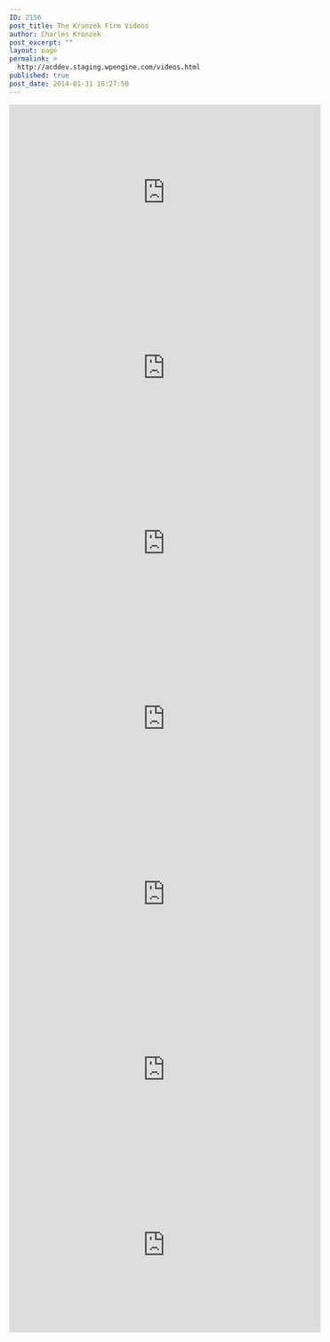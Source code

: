 ```yaml
---
ID: 2156
post_title: The Kronzek Firm Videos
author: Charles Kronzek
post_excerpt: ""
layout: page
permalink: >
  http://acddev.staging.wpengine.com/videos.html
published: true
post_date: 2014-01-31 16:27:50
---
```

<iframe width="560" height="315" src="https://www.youtube.com/embed/J-3XHAATc8Y" frameborder="0" allowfullscreen></iframe><br>
<iframe width="560" height="315" src="https://www.youtube.com/embed/p7Pi49HF3Jw" frameborder="0" allowfullscreen></iframe><br>
<iframe src="https://player.vimeo.com/video/91013195" width="560" height="315" frameborder="0" webkitallowfullscreen mozallowfullscreen allowfullscreen></iframe><br>
<iframe width="560" height="315" src="https://www.youtube.com/embed/B_yZ3Z405eM" frameborder="0" allowfullscreen></iframe><br>
<iframe src="https://player.vimeo.com/video/90957119" width="560" height="315" frameborder="0" webkitallowfullscreen mozallowfullscreen allowfullscreen></iframe><br>
<iframe src="https://player.vimeo.com/video/90912035" width="560" height="315" frameborder="0" webkitallowfullscreen mozallowfullscreen allowfullscreen></iframe><br>
<iframe src="https://player.vimeo.com/video/91018754" width="560" height="315" frameborder="0" webkitallowfullscreen mozallowfullscreen allowfullscreen></iframe>
